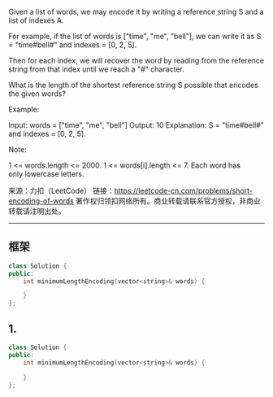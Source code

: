 Given a list of words, we may encode it by writing a reference string S and a list of indexes A.

For example, if the list of words is ["time", "me", "bell"], we can write it as S = "time#bell#" and indexes = [0, 2, 5].

Then for each index, we will recover the word by reading from the reference string from that index until we reach a "#" character.

What is the length of the shortest reference string S possible that encodes the given words?

Example:

Input: words = ["time", "me", "bell"]
Output: 10
Explanation: S = "time#bell#" and indexes = [0, 2, 5].
 

Note:

1 <= words.length <= 2000.
1 <= words[i].length <= 7.
Each word has only lowercase letters.

来源：力扣（LeetCode）
链接：https://leetcode-cn.com/problems/short-encoding-of-words
著作权归领扣网络所有。商业转载请联系官方授权，非商业转载请注明出处。
________________________________  
  
## 框架
```cpp
class Solution {
public:
    int minimumLengthEncoding(vector<string>& words) {

    }
};
```
  
## 1. 
```cpp
class Solution {
public:
    int minimumLengthEncoding(vector<string>& words) {

    }
};
```